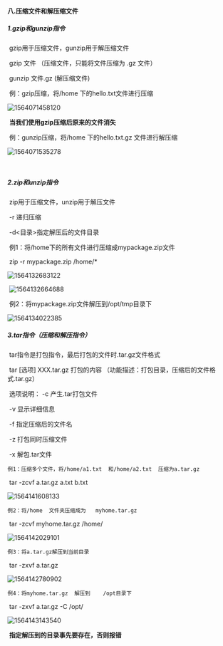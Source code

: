 #### 八.压缩文件和解压缩文件

##### 1.gzip和gunzip指令

​	gzip用于压缩文件，gunzip用于解压缩文件

​	gzip   文件    （压缩文件，只能将文件压缩为  .gz   文件）

​	gunzip   文件.gz    (解压缩文件)

​	例：gzip压缩，将/home 下的hello.txt文件进行压缩

![1564071458120](E:\Typora笔记\Pic\1564071458120.png)

​	**当我们使用gzip压缩后原来的文件消失**

​	例：gunzip压缩，将/home   下的hello.txt.gz   文件进行解压缩

![1564071535278](E:\Typora笔记\Pic\1564071535278.png)

​	

##### 2.zip和unzip指令	

​	zip用于压缩文件，unzip用于解压文件

​	-r   递归压缩

​	-d<目录>指定解压后的文件目录

​	例1：将/home下的所有文件进行压缩成mypackage.zip文件

​		zip  -r   mypackage.zip   /home/*

![1564132683122](E:\Typora笔记\Pic\1564132683122.png)

​	![1564132664688](E:\Typora笔记\Pic\1564132664688.png)

​	例2：将mypackage.zip文件解压到/opt/tmp目录下

![1564134022385](E:\Typora笔记\Pic\1564134022385.png)

##### 3.tar指令（压缩和解压指令）

​	tar指令是打包指令，最后打包的文件时.tar.gz文件格式

​	tar  [选项]   XXX.tar.gz   打包的内容  （功能描述：打包目录，压缩后的文件格式.tar.gz）

​	选项说明：	-c   产生.tar打包文件

​						  -v   显示详细信息

​						  -f    指定压缩后的文件名

​					      -z   打包同时压缩文件

​						  -x   解包.tar文件

 	例1：压缩多个文件，将/home/a1.txt  和/home/a2.txt  压缩为a.tar.gz

​		tar    -zcvf   a.tar.gz     a.txt    b.txt

![1564141608133](E:\Typora笔记\Pic\1564141608133.png)

 	例2：将/home  文件夹压缩成为   myhome.tar.gz

​			tar  -zcvf   myhome.tar.gz   /home/

![1564142029101](E:\Typora笔记\Pic\1564142029101.png)

 	例3：将a.tar.gz解压到当前目录

​			tar     -zxvf       a.tar.gz

![1564142780902](E:\Typora笔记\Pic\1564142780902.png)

 	例4：将myhome.tar.gz  解压到    /opt目录下

​				tar     -zxvf    a.tar.gz -C    /opt/   

![1564143143540](E:\Typora笔记\Pic\1564143143540.png)

​		**指定解压到的目录事先要存在，否则报错**

